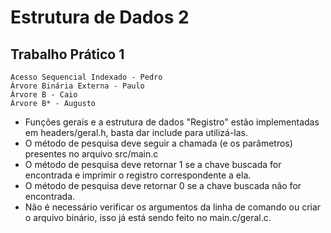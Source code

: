 # Estrutura de Dados 2
## Trabalho Prático 1

```
Acesso Sequencial Indexado - Pedro
Árvore Binária Externa - Paulo
Árvore B - Caio
Árvore B* - Augusto
```

* Funções gerais e a estrutura de dados "Registro" estão implementadas em headers/geral.h, basta dar include para utilizá-las.
* O método de pesquisa deve seguir a chamada (e os parâmetros) presentes no arquivo src/main.c
* O método de pesquisa deve retornar 1 se a chave buscada for encontrada e imprimir o registro correspondente a ela.
* O método de pesquisa deve retornar 0 se a chave buscada não for encontrada.
* Não é necessário verificar os argumentos da linha de comando ou criar o arquivo binário, isso já está sendo feito no main.c/geral.c.
